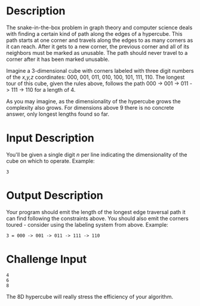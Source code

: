 # Description

The snake-in-the-box problem in graph theory and computer science deals with finding a certain kind of path along the edges of a hypercube. This path starts at one corner and travels along the edges to as many corners as it can reach. After it gets to a new corner, the previous corner and all of its neighbors must be marked as unusable. The path should never travel to a corner after it has been marked unusable.

Imagine a 3-dimensional cube with corners labeled with three digit numbers of the *x,y,z* coordinates: 000, 001, 011, 010, 100, 101, 111, 110. The longest tour of this cube, given the rules above, follows the path 000 -> 001 -> 011 -> 111 -> 110 for a length of 4. 

As you may imagine, as the dimensionality of the hypercube grows the complexity also grows. For dimensions above 9 there is no concrete answer, only longest lengths found so far. 

# Input Description

You'll be given a single digit *n* per line indicating the dimensionality of the cube on which to operate. Example:

    3

# Output Description

Your program should emit the length of the longest edge traversal path it can find following the constraints above. You should also emit the corners toured - consider using the labeling system from above. Example:

    3 = 000 -> 001 -> 011 -> 111 -> 110

# Challenge Input

    4
    6
    8

The 8D hypercube will really stress the efficiency of your algorithm. 
